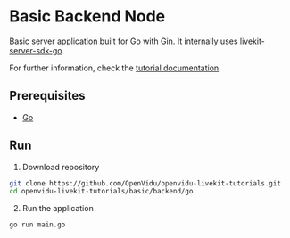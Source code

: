 # Basic Backend Node

Basic server application built for Go with Gin. It internally uses [livekit-server-sdk-go](https://pkg.go.dev/github.com/livekit/server-sdk-go).

For further information, check the [tutorial documentation](https://livekit-tutorials.openvidu.io/basic/backend/go).

## Prerequisites

-   [Go](https://go.dev/dl/)

## Run

1. Download repository

```bash
git clone https://github.com/OpenVidu/openvidu-livekit-tutorials.git
cd openvidu-livekit-tutorials/basic/backend/go
```

2. Run the application

```bash
go run main.go
```
